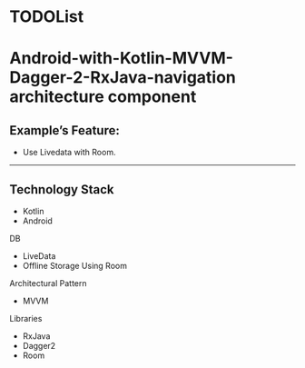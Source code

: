 # TODOList

# Android-with-Kotlin-MVVM-Dagger-2-RxJava-navigation architecture component


## Example’s Feature:
* Use Livedata with Room. 




***
## Technology Stack
* Kotlin
* Android

DB
* LiveData
* Offline Storage Using Room


Architectural Pattern
* MVVM

Libraries
* RxJava
* Dagger2
* Room 

